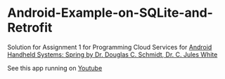 # Android-Example-on-SQLite-and-Retrofit
Solution for Assignment 1 for Programming Cloud Services for [Android Handheld Systems: Spring by Dr. Douglas C. Schmidt, Dr. C. Jules White](https://class.coursera.org/mobilecloudprogram-001)

See this app running on [Youtube](https://www.youtube.com/watch?v=hB6-vEjIiy0&feature=youtu.be)
